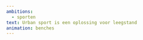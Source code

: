 ```yaml
---
ambitions:
  - sporten
text: Urban sport is een oplossing voor leegstand
animation: benches
---
```

